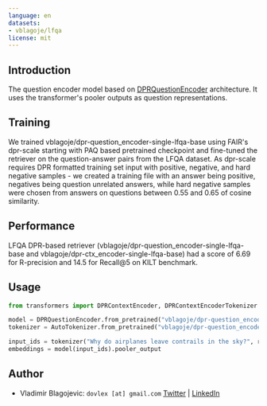 ```yaml
---
language: en
datasets:
- vblagoje/lfqa
license: mit
---
```


## Introduction
The question encoder model based on [DPRQuestionEncoder](https://huggingface.co/docs/transformers/master/en/model_doc/dpr#transformers.DPRQuestionEncoder) architecture. It uses the transformer's pooler outputs as question representations. 

## Training
We trained vblagoje/dpr-question_encoder-single-lfqa-base using FAIR's dpr-scale starting with PAQ based pretrained checkpoint and fine-tuned the retriever on the question-answer pairs from the LFQA dataset. As dpr-scale requires DPR formatted training set input with positive, negative, and hard negative samples - we created a training file with an answer being positive, negatives being question unrelated answers, while hard negative samples were chosen from answers on questions between 0.55 and 0.65 of cosine similarity. 

## Performance
LFQA DPR-based retriever (vblagoje/dpr-question_encoder-single-lfqa-base and vblagoje/dpr-ctx_encoder-single-lfqa-base) had a score of 6.69 for R-precision and 14.5 for Recall@5 on KILT benchmark. 

## Usage


```python
from transformers import DPRContextEncoder, DPRContextEncoderTokenizer

model = DPRQuestionEncoder.from_pretrained("vblagoje/dpr-question_encoder-single-lfqa-base").to(device)
tokenizer = AutoTokenizer.from_pretrained("vblagoje/dpr-question_encoder-single-lfqa-base")

input_ids = tokenizer("Why do airplanes leave contrails in the sky?", return_tensors="pt")["input_ids"]
embeddings = model(input_ids).pooler_output
```

## Author
- Vladimir Blagojevic: `dovlex [at] gmail.com` [Twitter](https://twitter.com/vladblagoje) | [LinkedIn](https://www.linkedin.com/in/blagojevicvladimir/)